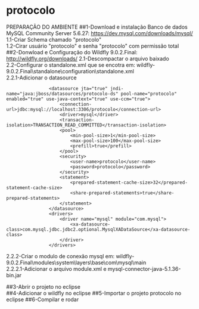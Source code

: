 # protocolo
PREPARAÇÃO DO AMBIENTE
##1-Download e instalação Banco de dados MySQL Community Server 5.6.27: https://dev.mysql.com/downloads/mysql/ 
  1.1-Criar Schema chamado "protocolo"    
  1.2-Cirar usuário "protocolo" e senha "protocolo" com permissão total   
##2-Donwload e Configuração do Wildfly 9.0.2.Final: http://wildfly.org/downloads/
  2.1-Descompactar o arquivo baixado      
  2.2-Configurar o standalone.xml que se encotra em: wildfly-9.0.2.Final\standalone\configuration\standalone.xml    
    2.2.1-Adicionar o datasource     
```
                <datasource jta="true" jndi-name="java:jboss/datasources/protocolo-ds" pool-name="protocolo" enabled="true" use-java-context="true" use-ccm="true">
                    <connection-url>jdbc:mysql://localhost:3306/protocolo</connection-url>
                    <driver>mysql</driver>
                    <transaction-isolation>TRANSACTION_READ_COMMITTED</transaction-isolation>
                    <pool>
                        <min-pool-size>1</min-pool-size>
                        <max-pool-size>100</max-pool-size>
                        <prefill>true</prefill>
                    </pool>
                    <security>
                        <user-name>protocolo</user-name>
                        <password>protocolo</password>
                    </security>
                    <statement>
                        <prepared-statement-cache-size>32</prepared-statement-cache-size>
                        <share-prepared-statements>true</share-prepared-statements>
                    </statement>
                </datasource>
                <drivers>
                    <driver name="mysql" module="com.mysql">
                        <xa-datasource-class>com.mysql.jdbc.jdbc2.optional.MysqlXADataSource</xa-datasource-class>
                    </driver>
                </drivers>
```      
  2.2.2-Criar o modulo de conexão mysql em: wildfly-9.0.2.Final\modules\system\layers\base\com\mysql\main      
    2.2.2.1-Adicionar o arquivo module.xml e mysql-connector-java-5.1.36-bin.jar     
    
##3-Abrir o projeto no eclipse      
##4-Adicionar o wildfly no eclipse
##5-Importar o projeto protocolo no eclipse
##6-Compilar e rodar
